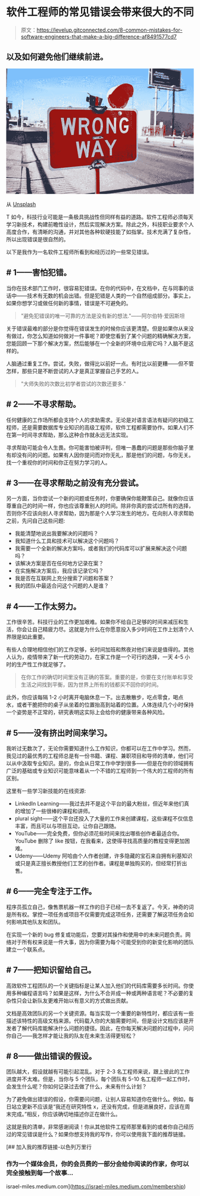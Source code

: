 # 软件工程师的常见错误会带来很大的不同

> 原文：<https://levelup.gitconnected.com/8-common-mistakes-for-software-engineers-that-make-a-big-difference-af8491577cd7>

## 以及如何避免他们继续前进。

![](img/96c8f49e5c3b89add72bd3921a3fb132.png)

从 [Unsplash](https://unsplash.com/photos/-Cmz06-0btw)

T 如今，科技行业可能是一条极具挑战性但同样有益的道路。软件工程师必须每天学习新技术，构建前瞻性设计，然后实现解决方案。除此之外，科技职业要求个人高度合作，有清晰的沟通，并对其他各种软硬技能了如指掌。技术充满了复杂性，所以出现错误是很自然的。

以下是我作为一名软件工程师所看到和经历过的一些常见错误。

## # 1——害怕犯错。

当你在技术部门工作时，很容易犯错误。在你的代码中，在文档中，在与同事的谈话中——技术有无数的机会出错。但是犯错是人类的一个自然组成部分。事实上，如果你想学习或做任何新的事情，错误是不可避免的。

> "避免犯错误的唯一可靠的方法是没有新的想法."——阿尔伯特·爱因斯坦

关于错误最难的部分是你觉得在错误发生的时候你应该更清楚。但是如果你从来没有做过，你怎么知道如何做对一件事呢？即使您看到了某个问题的精确解决方案，您能回顾一下那个解决方案，然后能够在一个全新的环境中应用它吗？人脑不是这样的。

人脑通过重复工作。尝试，失败，做得比以前好一点。有时比以前更糟——但不管怎样，那些只是不断尝试的人才是真正掌握自己手艺的人。

> "大师失败的次数比初学者尝试的次数还要多."

## # 2——不寻求帮助。

任何健康的工作场所都会支持个人的求助需求。无论是对语言语法有疑问的初级工程师，还是需要数据库专业知识的高级工程师，软件工程都需要协作。如果人们不在第一时间寻求帮助，那么这种合作就永远无法实现。

寻求帮助可能会令人生畏。你可能害怕被评判，但唯一愚蠢的问题是那些你脑子里有却没有问的问题。如果有人因你提问而对你无礼，那是他们的问题，与你无关。找一个重视你的时间和你正在努力学习的人。

## # 3——在寻求帮助之前没有充分尝试。

另一方面，当你尝试一个新的问题或任务时，你要确保你能鞭策自己。就像你应该尊重自己的时间一样，你也应该尊重别人的时间。除非你真的尝试过所有的选择，否则你不应该向别人寻求帮助，因为那是个人学习发生的地方。在向别人寻求帮助之前，先问自己这些问题:

*   我能清楚地说出我要解决的问题吗？
*   我知道什么工具和技术可以解决这个问题吗？
*   我需要一个全新的解决方案吗，或者我们的代码库可以扩展来解决这个问题吗？
*   该解决方案是否在任何地方记录在案？
*   在实施解决方案后，我应该记录它吗？
*   我是否在互联网上充分搜索了问题和答案？
*   我的团队中最适合问这个问题的人是谁？

## # 4——工作太努力。

工作很辛苦。科技行业的工作更加艰难。如果你不给自己足够的时间来减压和生活，你会让自己精疲力尽。这就是为什么在你愿意投入多少时间在工作上划清个人界限是如此重要。

有些人合理地相信他们的工作足够，长时间加班和熬夜对他们来说是值得的。其他人认为，疫情带来了新一代的劳动力，在家工作是一个可行的选择，一天 4-5 小时的生产性工作就足够了。

> 在你工作的确切时间里没有正确的答案。重要的是，你要在支付账单和享受生活之间找到平衡，因为世界上所有的钱都买不回你的时间。

此外，你应该每隔 1-2 小时离开电脑休息一下。出去散散步，吃点零食，喝点水，或者干脆把你的桌子从坐着的位置抬高到站着的位置。人体连续几个小时保持一个姿势是不正常的，研究表明这实际上会给你的健康带来各种风险。

## # 5——没有挤出时间来学习。

我听过无数次了，无论你需要知道什么工作知识，你都可以在工作中学习。然而，我见过的最优秀的工程师总是有一份书籍、课程、兼职项目和导师的清单，他们可以从中汲取专业知识。是的，你会从日常工作中学到很多——但是在你的领域拥有广泛的基础或专业知识可能意味着从一个不错的工程师到一个伟大的工程师的所有区别。

这里有一些学习新技能的在线资源:

*   LinkedIn Learning——我过去并不是这个平台的最大粉丝，但近年来他们真的增加了一些很棒的课程和讲师。
*   plural sight——这个平台还投入了大量的工作来创建课程，这些课程不仅信息丰富，而且可以与项目互动，让你自己跟随。
*   YouTube——完全免费，但你必须花些时间来找出哪些创作者最适合你。YouTube 删除了 like 按钮，在我看来，这使得寻找高质量的教程变得更加困难。
*   Udemy——Udemy 阿哈由个人作者创建，许多隐藏的宝石来自拥有利基知识或只是真正擅长教授他们工艺的创作者。课程是单独购买的，但经常打折出售。

## # 6——完全专注于工作。

程序员孤立自己，像售票机器一样工作的日子已经一去不复返了。今天，神奇的词是所有权。掌控一项任务或项目不仅需要完成这项任务，还需要了解这项任务会如何影响其他队友和团队。

在实现一个新的 bug 修复或功能后，您要对其操作和使用中的未来问题负责。网络对于所有权来说是一件大事，因为你需要为每个可能受到你的新变化影响的团队建立一个联系点。

## # 7——把知识留给自己。

高效软件工程团队的一个关键指标是让某人加入他们的代码库需要多长时间。你使用多种编程语言吗？如果是这样，为什么不合并成一种或两种语言呢？不必要的复杂性只会让新队友更难开始以有意义的方式做出贡献。

文档是高效团队的另一个关键资源。每当实现一个重要的新特性时，都应该有一些描述该特性的高级文档来源。代码载入你的大脑需要时间，但是设计文档应该是开发者了解代码库能解决什么问题的捷径。因此，在你每天解决问题的过程中，问问你自己——我怎样才能让我的队友在未来生活得更轻松？

## # 8——做出错误的假设。

团队越大，假设就越有可能引起混乱。对于 2-3 名工程师来说，跟上彼此的工作进度并不太难。但是，当你与 5 个团队，每个团队有 5-10 名工程师一起工作时，会发生什么呢？你如何记录过去做了什么，未来有什么计划？

为了避免做出错误的假设，你需要问问题，让别人容易知道你在做什么。例如，每日站立更新不应该是“我还在研究特性 x，还没有完成，但是进展良好，应该在周末完成。”相反，你应该确切地描述你正在做什么。

这就是我的清单，非常感谢阅读！你从其他软件工程师那里看到的或者你自己经历过的常见错误是什么？如果你想支持我的写作，你可以使用我下面的推荐链接。

[](https://israel-miles.medium.com/membership) [## 加入我的推荐链接-以色列万里行

### 作为一个媒体会员，你的会员费的一部分会给你阅读的作家，你可以完全接触到每一个故事…

israel-miles.medium.com](https://israel-miles.medium.com/membership)